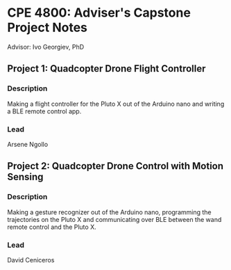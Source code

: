 # CPE 4800: Adviser's Capstone Project Notes

Advisor: Ivo Georgiev, PhD

## Project 1: Quadcopter Drone Flight Controller

### Description

Making a flight controller for the Pluto X out of the Arduino nano and writing a BLE remote control app.

### Lead

Arsene Ngollo

## Project 2: Quadcopter Drone Control with Motion Sensing

### Description

Making a gesture recognizer out of the Arduino nano, programming the trajectories on the Pluto X and communicating over BLE between the wand remote control and the Pluto X.

### Lead

David Ceniceros
